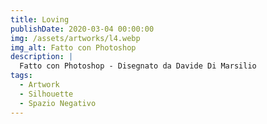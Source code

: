 ```yaml
---
title: Loving
publishDate: 2020-03-04 00:00:00
img: /assets/artworks/l4.webp
img_alt: Fatto con Photoshop
description: |
  Fatto con Photoshop - Disegnato da Davide Di Marsilio
tags:
  - Artwork
  - Silhouette
  - Spazio Negativo
---
```


